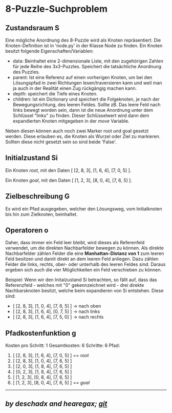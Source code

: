 # 8-Puzzle-Suchproblem


## Zustandsraum S
Eine mögliche Anordnung des 8-Puzzle wird als Knoten repräsentiert. Die Knoten-Definition ist in 'node.py' in der Klasse Node zu finden.
Ein Knoten besitzt folgende Eigenschaften/Variablen:
- data: Beinhaltet eine 2-dimensionale Liste, mit den zugehörigen Zahlen für jede Reihe des 3x3-Puzzles. Speichert die tatsächliche Anordnung des Puzzles.
- parent: Ist eine Referenz auf einen vorherigen Knoten, um bei den Lösungspfad in zwei Richtungen lesen/traversieren kann und weil man ja auch in der Realität einen Zug rückgängig machen kann.
- depth: speichert die Tiefe eines Knoten.
- children: Ist ein Dictionary und speichert die Folgeknoten, je nach der Bewegungsrichtung, des leeren Feldes. Sollte zB. Das leere Feld nach links bewegt worden sein, dann ist die neue Anordnung unter dem Schlüssel "links" zu finden. Dieser Schlüsselwert wird dann dem expandierten Knoten mitgegeben in der _move_ Variable.

Neben diesen können auch noch zwei Marker root und goal gesetzt werden. Diese erlauben es, die Knoten als Wurzel oder Ziel zu markieren. Sollten diese nicht gesetzt sein so sind beide 'False'.


## Initialzustand Si

Ein Knoten _root_, mit den Daten [ 
[2, 8, 3],
[1, 6, 4],
[7, 0, 5]
].

Ein Knoten _goal_, mit den Daten [
[1, 2, 3],
[8, 0, 4],
[7, 6, 5]
].


## Zielbeschreibung G
Es wird ein Pfad ausgegeben, welcher den Lösungsweg, vom Initialknoten bis hin zum Zielknoten, beinhaltet.


## Operatoren o

Daher, dass immer ein Feld leer bleibt, wird dieses als Referenfeld verwendet, um die direkten Nachbarfelder bewegen zu können. Als direkte Nachbarfelder zählen Felder die eine **Manhattan-Distanz von 1** zum leeren Feld besitzen und damit direkt an dem leeren Feld anliegen. Dazu zählen Felder die links, rechts, ober- oder unterhalb des leeren Feldes sind. Daraus ergeben sich auch die vier Möglichkeiten ein Feld verschieben zu können.

Beispiel:
Wenn wir den Initalzustand Si betrachten, so fällt auf, dass das Referenzfeld - welches mit "0" gekennzeichnet wird - drei direkte Nachbarsknoten besitzt, welche beim expandieren von Si entstehen.
Diese sind:
- [ [2, 8, 3], [1, 0, 4], [7, 6, 5] ] -> nach oben
- [ [2, 8, 3], [1, 6, 4], [0, 7, 5] ] -> nach links
- [ [2, 8, 3], [1, 6, 4], [7, 5, 0] ] -> nach rechts


## Pfadkostenfunktion g

Kosten pro Schritt: 1
Gesamtkosten: 6
Schritte: 6
Pfad:
1. [ [2, 8, 3], [1, 6, 4], [7, 0, 5] ]  == _root_
2. [ [2, 8, 3], [1, 0, 4], [7, 6, 5] ]
3. [ [2, 0, 3], [1, 8, 4], [7, 6, 5] ]
4. [ [0, 2, 3], [1, 8, 4], [7, 6, 5] ]
5. [ [1, 2, 3], [0, 8, 4], [7, 6, 5] ]
6. [ [1, 2, 3], [8, 0, 4], [7, 6, 5] ] == _goal_



---
## *by deschadx and hearegax; [git](https://github.com/Ageneh/ki)*
